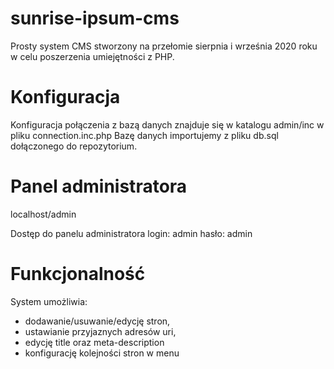 # sunrise-ipsum-cms
Prosty system CMS stworzony na przełomie sierpnia i września 2020 roku w celu poszerzenia umiejętności z PHP.

# Konfiguracja
Konfiguracja połączenia z bazą danych znajduje się w katalogu admin/inc w pliku connection.inc.php 
Bazę danych importujemy z pliku db.sql dołączonego do repozytorium.

# Panel administratora
localhost/admin

Dostęp do panelu administratora
login: admin
hasło: admin

# Funkcjonalność
System umożliwia:
- dodawanie/usuwanie/edycję stron,
- ustawianie przyjaznych adresów uri,
- edycję title oraz meta-description
- konfigurację kolejności stron w menu
